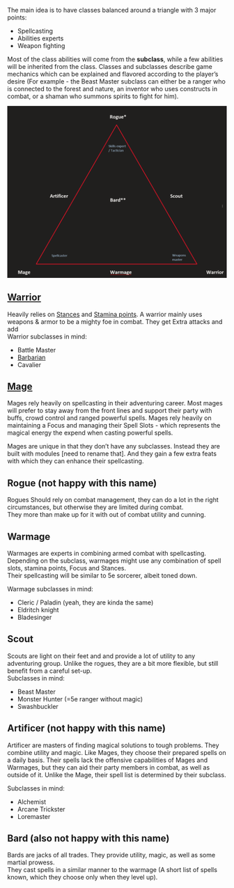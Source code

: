 The main idea is to have classes balanced around a triangle with 3 major points:

*   Spellcasting
*   Abilities experts
*   Weapon fighting

Most of the class abilities will come from the **subclass**, while a few abilities will be inherited from the class. Classes and subclasses describe game mechanics which can be explained and flavored according to the player’s desire (For example - the Beast Master subclass can either be a ranger who is connected to the forest and nature, an inventor who uses constructs in combat, or a shaman who summons spirits to fight for him).

![The 7 classes arranged around the class triangle](Class_triangle.png)

## [Warrior](Warrior.md)

Heavily relies on [Stances](../Core_Combat_Mechanics/Focus%20and%20Stance.md) and [Stamina points](../Core_Combat_Mechanics/Stamina%20points). A warrior mainly uses weapons & armor to be a mighty foe in combat. They get Extra attacks and add  
Warrior subclasses in mind:

*   Battle Master
*   [Barbarian](Warrior-Barbarian.md)
*   Cavalier

## [Mage](Mage.md)

Mages rely heavily on spellcasting in their adventuring career. Most mages will prefer to stay away from the front lines and support their party with buffs, crowd control and ranged powerful spells. Mages rely heavily on maintaining a Focus and managing their Spell Slots - which represents the magical energy the expend when casting powerful spells.

Mages are unique in that they don’t have any subclasses. Instead they are built with modules \[need to rename that\]. And they gain a few extra feats with which they can enhance their spellcasting.

## Rogue (not happy with this name)

Rogues Should rely on combat management, they can do a lot in the right circumstances, but otherwise they are limited during combat.  
They more than make up for it with out of combat utility and cunning.

## Warmage

Warmages are experts in combining armed combat with spellcasting. Depending on the subclass, warmages might use any combination of spell slots, stamina points, Focus and Stances.  
Their spellcasting will be similar to 5e sorcerer, albeit toned down.

Warmage subclasses in mind:

*   Cleric / Paladin (yeah, they are kinda the same)
*   Eldritch knight
*   Bladesinger

## Scout

Scouts are light on their feet and and provide a lot of utility to any adventuring group. Unlike the rogues, they are a bit more flexible, but still benefit from a careful set-up.  
Subclasses in mind:

*   Beast Master
*   Monster Hunter (=5e ranger without magic)
*   Swashbuckler

## Artificer (not happy with this name)

Artificer are masters of finding magical solutions to tough problems. They combine utility and magic. Like Mages, they choose their prepared spells on a daily basis. Their spells lack the offensive capabilities of Mages and Warmages, but they can aid their party members in combat, as well as outside of it. Unlike the Mage, their spell list is determined by their subclass.

Subclasses in mind:

*   Alchemist
*   Arcane Trickster
*   Loremaster

## Bard (also not happy with this name)

Bards are jacks of all trades. They provide utility, magic, as well as some martial prowess.  
They cast spells in a similar manner to the warmage (A short list of spells known, which they choose only when they level up).
